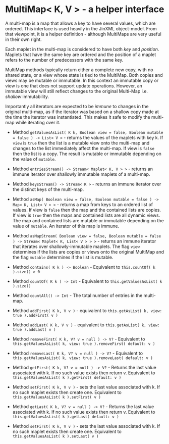 # MultiMap< K, V > - a helper interface

A multi-map is a map that allows a key to have several values, which are ordered. This interface
is used heavily in the JinXML object-model. From that viewpoint, it is a helper definition - 
although MultiMaps are very useful in their own right.

Each maplet in the multi-map is considered to have both _key_ and _position_. Maplets that have the same key are ordered and the position of a maplet refers to the number of predecessors with the same key.

MultiMap methods typically return either a complete new copy, with no shared state, or a view 
whose state is tied to the MultiMap. Both copies and views may be mutable or immutable. 
In this context an immutable copy or view is one that does not support update operations. 
However, an immutable view will still reflect changes to the original Multi-Map 
i.e. _shallow_ immutability. 

Importantly all iterators are expected to be _immune_ to changes in the original multi-map, 
as if the iterator was based on a shallow copy made at the time the iterator was instantiated.
This makes it safe to modify the multi-map while iterating over it.

* Method ```getValuesAsList( K k, Boolean view = false, Boolean mutable = false ) -> List< V >``` - returns the values of the maplets with key k. If ```view``` is ```true``` then the list is a mutable view onto the multi-map and changes to the list immediately affect the multi-map. If view is ```false``` then the list is a copy. The result is mutable or immutable depending on the value of ```mutable```.

* Method ```entriesStream() -> Stream< Maplet< K, V > >``` - returns an immune iterator over shallowly immutable maplets of a multi-map. 

* Method ```keysStream() -> Stream< K >``` - returns an immune iterator over the distinct keys of the multi-map.

* Method ```asMap( Boolean view = false, Boolean mutable = false ) -> Map< K, List< V > >``` - returns a map from keys to an ordered list of values.  If view is ```false``` then the map and 
the contained lists are copies. If view is ```true``` then the maps and contained lists are 
all dynamic views. The map and contained lists are mutable or immutable depending on the value of 
```mutable```. An iterator of this map is immune.

* Method ```asMapStream( Boolean view = false, Boolean mutable = false ) -> Stream< Maplet< K, List< V > > >``` - returns an immune iterator that iterates over shallowly-immutable maplets.
The flag ```view``` determines if the lists are copies or views onto the original MultiMap and the
flag ```mutable``` determines if the list is mutable.

* Method ```contains( K k ) -> Boolean``` - Equivalent to ```this.countOf( k ).size() > 0```

* Method ```countOf( K k ) -> Int``` - Equivalent to ```this.getValuesAsList( k ).size()```

* Method ```countAll() -> Int``` - The total number of entries in the multi-map.

* Method ```addFirst( K k, V v )``` - equivalent to ```this.getAsList( k, view: true ).addFirst( v )```

* Method ```addLast( K k, V v )``` - equivalent to ```this.getAsList( k, view: true ).addLast( v )```

* Method ```removeFirst( K k, V? v = null ) -> V?``` - Equivalent to ```this.getValuesAsList( k, view: true ).removeFirst( default: v )```

* Method ```removeLast( K k, V? v = null ) -> V?``` - Equivalent to ```this.getValuesAsList( k, view: true ).removeLast( default: v )```

* Method ```getFirst( K k, V? v = null ) -> V?``` - Returns the last value associated with k. If no such value exists then return v. Equivalent to ```this.getValuesAsList( k ).getFirst( default: v )```

* Method ```setFirst( K k, V v )``` - sets the last value associated with k. If no such maplet exists then create one. Equivalent to ```this.getValuesAsList( k ).setFirst( v )```

* Method ```getLast( K k, V? v = null ) -> V?``` - Returns the last value associated with k. If no such value exists then return v. Equivalent to ```this.getValuesAsList( k ).getLast( default: v )```

* Method ```setFirst( K k, V v )``` - sets the last value associated with k. If no such maplet exists then create one. Equivalent to ```this.getValuesAsList( k ).setLast( v )```

